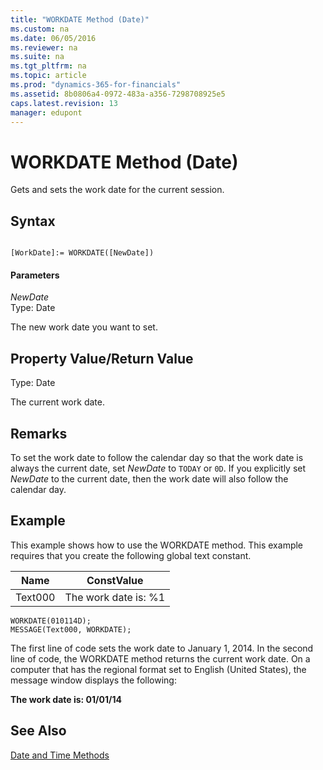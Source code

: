```yaml
---
title: "WORKDATE Method (Date)"
ms.custom: na
ms.date: 06/05/2016
ms.reviewer: na
ms.suite: na
ms.tgt_pltfrm: na
ms.topic: article
ms.prod: "dynamics-365-for-financials"
ms.assetid: 8b0806a4-0972-483a-a356-7298708925e5
caps.latest.revision: 13
manager: edupont
---
```

# WORKDATE Method (Date)
Gets and sets the work date for the current session.  

## Syntax  

```  

[WorkDate]:= WORKDATE([NewDate])  
```  

#### Parameters  
 *NewDate*  
 Type: Date  

 The new work date you want to set.  

## Property Value/Return Value  
 Type: Date  

 The current work date.  

## Remarks  
<!--NAV
If you do not set a value for the *NewDate* parameter, then the method returns the work date that is specified by the **Set Work Date** option on the **Application** menu ![Application Menu button in menu bar](media/ApplicationMenuIcon.png "ApplicationMenuIcon") in the [!INCLUDE[nav_windows](../includes/nav_windows_md.md)]. If there is no work date selected,  then the current system date is returned.  
-->

 To set the work date to follow the calendar day so that the work date is always the current date, set *NewDate* to `TODAY` or `0D`. If you explicitly set *NewDate* to the current date, then the work date will also follow the calendar day.  

## Example  
 This example shows how to use the WORKDATE method. This example requires that you create the following global text constant.  

|Name|ConstValue|  
|----------|----------------|  
|Text000|The work date is: %1|  

```  
WORKDATE(010114D);  
MESSAGE(Text000, WORKDATE);  
```  

 The first line of code sets the work date to January 1, 2014. In the second line of code, the WORKDATE method returns the current work date. On a computer that has the regional format set to English \(United States\), the message window displays the following:  

 **The work date is: 01/01/14**  

## See Also  
 [Date and Time Methods](devenv-Date-and-Time-Methods.md)
